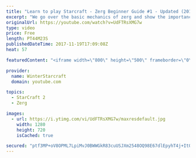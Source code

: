 ```yaml
---
title: "Learn to play Starcraft - Zerg Beginner Guide #1 - Updated (2017)"
excerpt: "We go over the basic mechanics of zerg and show the importance of understanding at least some of what your opponent is doing.  This guide is meant for players with an understanding of the objectives of starcraft but without any strong direction or gameplan, especially for each specific race! -- Watch"
originalUrl: https://youtube.com/watch?v=UdFTRsXMG7w
type: video
price: Free
length: PT44M23S
publishedDateTime: 2017-11-19T17:09:08Z
heat: 57

featuredContent: "<iframe width=\"800\" height=\"500\" frameborder=\"0\" src=\"https://www.youtube.com/embed/UdFTRsXMG7w\" allow=\"accelerometer; autoplay; encrypted-media; gyroscope; picture-in-picture\" allowfullscreen></iframe>"

provider:
  name: WinterStarcraft
  domain: youtube.com

topics:
  - StarCraft 2
  - Zerg

images:
  - url: https://i.ytimg.com/vi/UdFTRsXMG7w/maxresdefault.jpg
    width: 1280
    height: 720
    isCached: true

secured: "ptf3MP+oV8OPML7LpiMvJ0BWWGkR83cuUSJXm2548OQ98E67dlEpyhT4j+ItOEBTaS08a9FCGf0mZTePDssyNI2IAGc9pC0xx102tvpHDC2YM7DdBhM0AtqtgD/WDQR6zS3nw2n+72xV0rnzhQHtr7oYY0e607KyTf9ntbikdZ3mlbkbPgy8T236+XRXCK39Dcc+XxAPJk1W613i/5HWj5YIoIUYO9Vuzwfbo1K15bA4uHScS0SxbgtW1AIRH8Ngfepd+qSxu+yUqbciOf0n6JaRE1/MHjH49G13eKdeDwfzVOJXIgNMd9IJU1DlPKODWiVvp2DpnOs7zXdamilIDkqPbA5ssDe9O/ABpglMdQe+r34tW4tf1F4ttooJ4pvo8fj10zHrBeh0Lwitg6szuS93qbsCDFu0bSCsO0ZtqoAGSirI3iz2CKpN7pnoq9h6;3nkBTnAlK/fy99B+gaA2JQ=="
---
```


